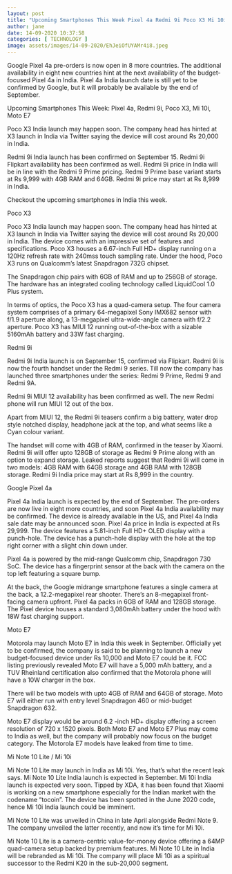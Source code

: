 ```yaml
---
layout: post
title: "Upcoming Smartphones This Week Pixel 4a Redmi 9i Poco X3 Mi 10i Moto E7"
author: jane 
date: 14-09-2020 10:37:58 
categories: [ TECHNOLOGY ] 
image: assets/images/14-09-2020/EhJeiOfUYAMr4i8.jpeg
---
```

Google Pixel 4a pre-orders is now open in 8 more countries. The additional availability in eight new countries hint at the next availability of the budget-focused Pixel 4a in India. Pixel 4a India launch date is still yet to be confirmed by Google, but it will probably be available by the end of September.



Upcoming Smartphones This Week: Pixel 4a, Redmi 9i, Poco X3, Mi 10i, Moto E7

Poco X3 India launch may happen soon. The company head has hinted at X3 launch in India via Twitter saying the device will cost around Rs 20,000 in India.



Redmi 9i India launch has been confirmed on September 15. Redmi 9i Flipkart availability has been confirmed as well. Redmi 9i price in India will be in line with the Redmi 9 Prime pricing. Redmi 9 Prime base variant starts at Rs 9,999 with 4GB RAM and 64GB. Redmi 9i price may start at Rs 8,999 in India.



Checkout the upcoming smartphones in India this week.



Poco X3

Poco X3 India launch may happen soon. The company head has hinted at X3 launch in India via Twitter saying the device will cost around Rs 20,000 in India. The device comes with an impressive set of features and specifications. Poco X3 houses a 6.67-inch Full HD+ display running on a 120Hz refresh rate with 240mss touch sampling rate. Under the hood, Poco X3 runs on Qualcomm’s latest Snapdragon 732G chipset.



The Snapdragon chip pairs with 6GB of RAM and up to 256GB of storage. The hardware has an integrated cooling technology called LiquidCool 1.0 Plus system.



In terms of optics, the Poco X3 has a quad-camera setup. The four camera system comprises of a primary 64-megapixel Sony IMX682 sensor with f/1.9 aperture along, a 13-megapixel ultra-wide-angle camera with f/2.2 aperture. Poco X3 has MIUI 12 running out-of-the-box with a sizable 5160mAh battery and 33W fast charging.



Redmi 9i

Redmi 9i India launch is on September 15, confirmed via Flipkart. Redmi 9i is now the fourth handset under the Redmi 9 series. Till now the company has launched three smartphones under the series: Redmi 9 Prime, Redmi 9 and Redmi 9A.

Redmi 9i MIUI 12 availability has been confirmed as well. The new Redmi phone will run MIUI 12 out of the box.



Apart from MIUI 12, the Redmi 9i teasers confirm a big battery, water drop style notched display, headphone jack at the top, and what seems like a Cyan colour variant.



The handset will come with 4GB of RAM, confirmed in the teaser by Xiaomi. Redmi 9i will offer upto 128GB of storage as Redmi 9 Prime along with an option to expand storage. Leaked reports suggest that Redmi 9i will come in two models: 4GB RAM with 64GB storage and 4GB RAM with 128GB storage. Redmi 9i India price may start at Rs 8,999 in the country.



Google Pixel 4a

Pixel 4a India launch is expected by the end of September. The pre-orders are now live in eight more countries, and soon Pixel 4a India availability may be confirmed. The device is already available in the US, and Pixel 4a India sale date may be announced soon. Pixel 4a price in India is expected at Rs 29,999. The device features a 5.81-inch Full HD+ OLED display with a punch-hole. The device has a punch-hole display with the hole at the top right corner with a slight chin down under.



Pixel 4a is powered by the mid-range Qualcomm chip, Snapdragon 730 SoC. The device has a fingerprint sensor at the back with the camera on the top left featuring a square bump.



At the back, the Google midrange smartphone features a single camera at the back, a 12.2-megapixel rear shooter. There’s an 8-megapixel front-facing camera upfront. Pixel 4a packs in 6GB of RAM and 128GB storage. The Pixel device houses a standard 3,080mAh battery under the hood with 18W fast charging support.



Moto E7

Motorola may launch Moto E7 in India this week in September. Officially yet to be confirmed, the company is said to be planning to launch a new budget-focused device under Rs 10,000 and Moto E7 could be it. FCC listing previously revealed Moto E7 will have a 5,000 mAh battery, and a TUV Rheinland certification also confirmed that the Motorola phone will have a 10W charger in the box.



There will be two models with upto 4GB of RAM and 64GB of storage. Moto E7 will either run with entry level Snapdragon 460 or mid-budget Snapdragon 632.



Moto E7 display would be around 6.2 -inch HD+ display offering a screen resolution of 720 x 1520 pixels. Both Moto E7 and Moto E7 Plus may come to India as well, but the company will probably now focus on the budget category. The Motorola E7 models have leaked from time to time.



Mi Note 10 Lite / Mi 10i

Mi Note 10 Lite may launch in India as Mi 10i. Yes, that’s what the recent leak says. Mi Note 10 Lite India launch is expected in September. Mi 10i India launch is expected very soon. Tipped by XDA, it has been found that Xiaomi is working on a new smartphone especially for the Indian market with the codename “tocoin”. The device has been spotted in the June 2020 code, hence Mi 10i India launch could be imminent.



Mi Note 10 Lite was unveiled in China in late April alongside Redmi Note 9. The company unveiled the latter recently, and now it’s time for Mi 10i.



Mi Note 10 Lite is a camera-centric value-for-money device offering a 64MP quad-camera setup backed by premium features. Mi Note 10 Lite in India will be rebranded as Mi 10i. The company will place Mi 10i as a spiritual successor to the Redmi K20 in the sub-20,000 segment.